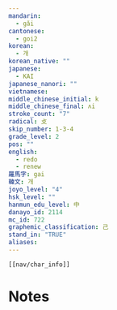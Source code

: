 ```yaml
---
mandarin:
  - gǎi
cantonese:
  - goi2
korean:
  - 개
korean_native: ""
japanese:
  - KAI
japanese_nanori: ""
vietnamese:
middle_chinese_initial: k
middle_chinese_final: ʌi
stroke_count: "7"
radical: 攴
skip_number: 1-3-4
grade_level: 2
pos: ""
english:
  - redo
  - renew
羅馬字: gai
韓文: 개
joyo_level: "4"
hsk_level: ""
hanmun_edu_level: 中
danayo_id: 2114
mc_id: 722
graphemic_classification: 己
stand_in: "TRUE"
aliases:
---
```

```meta-bind-embed
[[nav/char_info]]
```

# Notes
